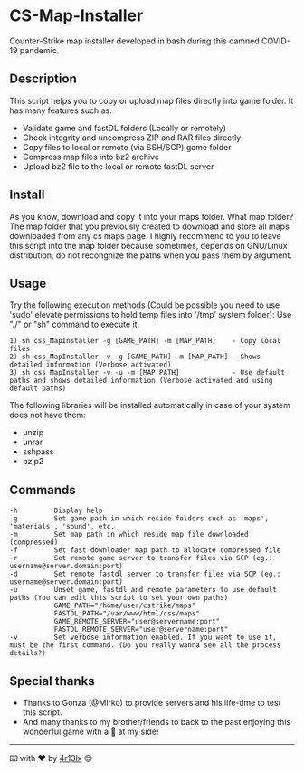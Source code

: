 # CS-Map-Installer
Counter-Strike map installer developed in bash during this damned COVID-19 pandemic.

## Description
This script helps you to copy or upload map files directly into game folder. It has many features such as:

- Validate game and fastDL folders (Locally or remotely)
- Check integrity and uncompress ZIP and RAR files directly
- Copy files to local or remote (via SSH/SCP) game folder
- Compress map files into bz2 archive
- Upload bz2 file to the local or remote fastDL server

## Install
As you know, download and copy it into your maps folder. What map folder? The map folder that you previously created to download and store all maps downloaded from any cs maps page.
I highly recommend to you to leave this script into the map folder because sometimes, depends on GNU/Linux distribution, do not recongnize the paths when you pass them by argument.

## Usage
Try the following execution methods (Could be possible you need to use 'sudo' elevate permissions to hold temp files into '/tmp' system folder):
Use "./" or "sh" command to execute it.

```
1) sh css_MapInstaller -g [GAME_PATH] -m [MAP_PATH]    - Copy local files
2) sh css_MapInstaller -v -g [GAME_PATH] -m [MAP_PATH] - Shows detailed information (Verbose activated)
3) sh css_MapInstaller -v -u -m [MAP_PATH]             - Use default paths and shows detailed information (Verbose activated and using default paths)
```

The following libraries will be installed automatically in case of your system does not have them:
- unzip
- unrar
- sshpass
- bzip2

## Commands
```
-h         Display help
-g         Set game path in which reside folders such as 'maps', 'materials', 'sound', etc.
-m         Set map path in which reside map file downloaded (compressed)
-f         Set fast downloader map path to allocate compressed file
-r         Set remote game server to transfer files via SCP (eg.: username@server.domain:port)
-d         Set remote fastdl server to transfer files via SCP (eg.: username@server.domain:port)
-u         Unset game, fastdl and remote parameters to use default paths (You can edit this script to set your own paths)
           GAME_PATH="/home/user/cstrike/maps"
           FASTDL_PATH="/var/www/html/css/maps"
           GAME_REMOTE_SERVER="user@servername:port"
           FASTDL_REMOTE_SERVER="user@servername:port"
-v         Set verbose information enabled. If you want to use it, must be the first command. (Do you really wanna see all the process details?)
```

## Special thanks
* Thanks to Gonza (@Mirko) to provide servers and his life-time to test this script.
* And many thanks to my brother/friends to back to the past enjoying this wonderful game with a 🍺 at my side!

---
⌨️ with ❤️ by [4r13lx](https://github.com/4r13lx) 😊
